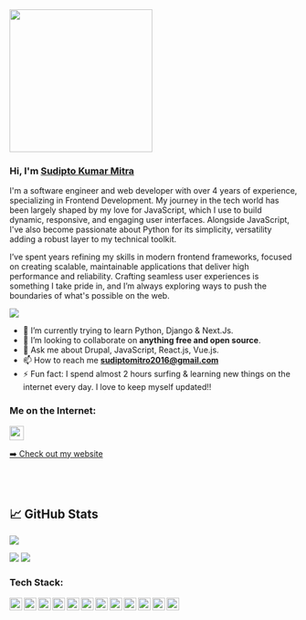 <img src="https://media.giphy.com/media/f7omQNmgiyjj5sffvZ/giphy.gif" width="250px">

### Hi, I'm [Sudipto Kumar Mitra](https://github.com/sudipto68) 
I'm a software engineer and web developer with over 4 years of experience, specializing in Frontend Development. My journey in the tech world has been largely shaped by my love for JavaScript, which I use to build dynamic, responsive, and engaging user interfaces. Alongside JavaScript, I've also become passionate about Python for its simplicity, versatility adding a robust layer to my technical toolkit.

I’ve spent years refining my skills in modern frontend frameworks, focused on creating scalable, maintainable applications that deliver high performance and reliability. Crafting seamless user experiences is something I take pride in, and I’m always exploring ways to push the boundaries of what's possible on the web.


![](https://komarev.com/ghpvc/?username=mdsami&color=brightgreen&style=flat)

- 🌱 I’m currently trying to learn Python, Django & Next.Js.
- 👯 I’m looking to collaborate on **anything free and open source**.
- 💬 Ask me about Drupal, JavaScript, React.js, Vue.js.
- 📫 How to reach me **sudiptomitro2016@gmail.com**
- ⚡ Fun fact: I spend almost 2 hours surfing & learning new things on the internet every day. I love to keep myself updated!!

### Me on the Internet:

<p><a href="https://www.linkedin.com/in/sudipto-kumar-mitra"><img src="https://img.shields.io/badge/linkedin-%230077B5.svg?&style=for-the-badge&logo=linkedin&logoColor=white" height=25></a>
<p><a href="https://sudipto-portfolio.vercel.app/">➡️ Check out my website</a></p>
<br />
<br />

## &#x1f4c8; GitHub Stats

[![](http://github-profile-summary-cards.vercel.app/api/cards/profile-details?username=sudipto68&theme=tokyonight)](https://github.com/vn7n24fzkq/github-profile-summary-cards)
  
[![](http://github-profile-summary-cards.vercel.app/api/cards/repos-per-language?username=sudipto68&theme=tokyonight)](https://github.com/vn7n24fzkq/github-profile-summary-cards)
  [![](http://github-profile-summary-cards.vercel.app/api/cards/most-commit-language?username=sudipto68&theme=tokyonight)](https://github.com/vn7n24fzkq/github-profile-summary-cards)


### Tech Stack:
<img align="left" alt="sudipto68 | pub" width="22px" src="https://cdn.jsdelivr.net/npm/simple-icons@v3/icons/html5.svg" />
<img align="left" alt="sudipto68 | pub" width="22px" src="https://cdn.jsdelivr.net/npm/simple-icons@v3/icons/css3.svg" />
<img align="left" alt="sudipto68 | pub" width="22px" src="https://cdn.jsdelivr.net/npm/simple-icons@v3/icons/sass.svg" />
<img align="left" alt="sudipto68 | pub" width="22px" src="https://cdn.jsdelivr.net/npm/simple-icons@v3/icons/javascript.svg" />
<img align="left" alt="sudipto68 | pub" width="22px" src="https://cdn.jsdelivr.net/npm/simple-icons@v3/icons/react.svg" />
<img align="left" alt="sudipto68 | pub" width="22px" src="https://cdn.jsdelivr.net/npm/simple-icons@v3/icons/next-dot-js.svg" />
<img align="left" alt="sudipto68 | pub" width="22px" src="https://cdn.jsdelivr.net/npm/simple-icons@v3/icons/python.svg" />
<img align="left" alt="sudipto68 | pub" width="22px" src="https://cdn.jsdelivr.net/npm/simple-icons@v3/icons/django.svg" />
<img align="left" alt="sudipto68 | pub" width="22px" src="https://simpleicons.org/icons/drupal.svg" />
<img align="left" alt="sudipto68 | pub" width="22px" src="https://cdn.jsdelivr.net/npm/simple-icons@v3/icons/postgresql.svg" />
<img align="left" alt="sudipto68 | pub" width="22px" src="https://cdn.jsdelivr.net/npm/simple-icons@v3/icons/git.svg" />
<img align="left" alt="sudipto68 | pub" width="22px" src="https://cdn.jsdelivr.net/npm/simple-icons@v3/icons/vercel.svg" />
